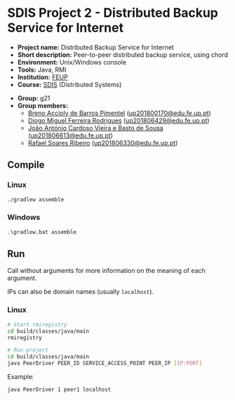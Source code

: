 # SDIS Project 2 - Distributed Backup Service for Internet

- **Project name:** Distributed Backup Service for Internet
- **Short description:** Peer-to-peer distributed backup service, using chord
- **Environment:** Unix/Windows console
- **Tools:** Java, RMI
- **Institution:** [FEUP](https://sigarra.up.pt/feup/en/web_page.Inicial)
- **Course:** [SDIS](https://sigarra.up.pt/feup/en/UCURR_GERAL.FICHA_UC_VIEW?pv_ocorrencia_id=459489) (Distributed Systems)
<!-- - **Project grade:** ??/20.0 -->
- **Group:** g21
- **Group members:**
    - [Breno Accioly de Barros Pimentel](https://github.com/BrenoAccioly) (up201800170@edu.fe.up.pt)
    - [Diogo Miguel Ferreira Rodrigues](https://github.com/dmfrodrigues) (up201806429@edu.fe.up.pt)
    - [João António Cardoso Vieira e Basto de Sousa](https://github.com/JoaoASousa) (up201806613@edu.fe.up.pt)
    - [Rafael Soares Ribeiro](https://github.com/up201806330) (up201806330@edu.fe.up.pt)

## Compile

### Linux

```sh
./gradlew assemble
```

### Windows

```cmd
.\gradlew.bat assemble
```

## Run

Call without arguments for more information on the meaning of each argument.

IPs can also be domain names (usually `localhost`).

### Linux

```sh
# Start rmiregistry
cd build/classes/java/main
rmiregistry

# Run project
cd build/classes/java/main
java PeerDriver PEER_ID SERVICE_ACCESS_POINT PEER_IP [IP:PORT]
```

Example:

```sh
java PeerDriver 1 peer1 localhost
```
